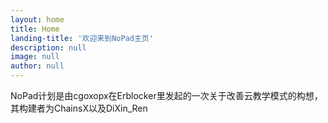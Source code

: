 ```yaml
---
layout: home
title: Home
landing-title: '欢迎来到NoPad主页'
description: null
image: null
author: null
---
```


NoPad计划是由cgoxopx在Erblocker里发起的一次关于改善云教学模式的构想，其构建者为ChainsX以及DiXin_Ren
